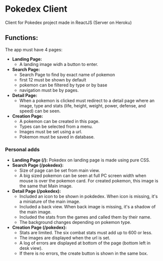 # Pokedex Client
Client for Pokedex project made in ReactJS (Server on Heroku)

## Functions:
The app must have 4 pages:
- <b>Landing Page: </b>
  - A landing image widh a button to enter.
- <b>Search Page: </b>
  - Search Page to find by exact name of pokemon
  - first 12 must be shown by default
  - pokemon can be filtered by type or by base
  - navigation must be by pages. 
- <b>Detail Page:</b>
  - When a pokemon is clicked must redirect to a detail page where an image, type and stats (life, height, weight, power, defense,  and speed) can be seen.
- <b>Creation Page:</b>
  - A pokemon can be created in this page.
  - Types can be selected from a menu.
  - Images must be set using a url.
  - Pokemon must be saved in database.

### Personal adds
- <b>Landing Page (/):</b> Pokedex on landing page is made using pure CSS.
- <b>Search Page (/pokedex):</b>
  - Size of page can be set from main view.
  - A big sized pokemon can be seen at full PC screen width when mouse is over the pokemon card. For created pokemon, this image is the same that Main image.
- <b>Detail Page (/pokedex):</b>
  - Included an icon to be shown in pokdedex. When icon is missing, it's a miniature of the main image.
  - Included a back view. When back image is missing, it's a shadow of the main image.
  - Included the stats from the games and called them by their name.
  - The background changes depending on pokemon type.
- <b>Creation Page (/pokedex):</b>
  - Stats are limited. The six combat stats must add up to 600 or less.
  - The images are displayed when the url is set.
  - A log of errors are displayed at bottom of the page (bottom left in desk view).
  - If there is no errors, the create button is shown in the same box.

